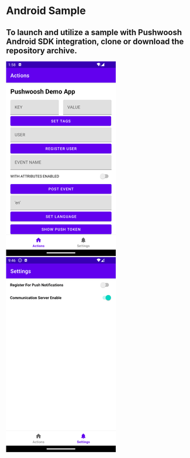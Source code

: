 # Android Sample

## To launch and utilize a sample with Pushwoosh Android SDK integration, clone or download the repository archive.

<img src="https://github.com/Pushwoosh/pushwoosh-android-sample/blob/main/Screenshots/Android_1.png" alt="Alt text" width="300"> <img src="https://github.com/Pushwoosh/pushwoosh-android-sample/blob/main/Screenshots/Android_2.png" alt="Alt text" width="300">
